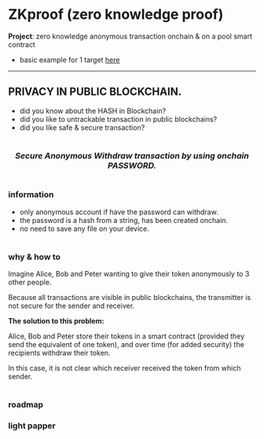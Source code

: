 # ZKproof (zero knowledge proof) 
**Project**: zero knowledge anonymous transaction onchain & on a pool smart contract

- basic example for 1 target [here](https://github.com/mosi-sol/live-contracts/tree/main/episode-20)

---

## PRIVACY IN PUBLIC BLOCKCHAIN.

- did you know about the HASH in Blockchain?
- did you like to untrackable transaction in public blockchains?
- did you like safe & secure transaction?

#

### ***<p align="center">Secure Anonymous Withdraw transaction by using onchain PASSWORD.</p>***

# 

### information
- only anonymous account if have the password can withdraw.
- the password is a hash from a string, has been created onchain.
- no need to save any file on your device.

#
### why & how to
Imagine Alice, Bob and Peter wanting to give their token anonymously to 3 other people.

Because all transactions are visible in public blockchains, the transmitter is not secure for the sender and receiver.


**The solution to this problem:**

Alice, Bob and Peter store their tokens in a smart contract (provided they send the equivalent of one token), and over time (for added security) the recipients withdraw their token.

In this case, it is not clear which receiver received the token from which sender. 

#
### roadmap

### light papper
